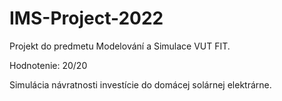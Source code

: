 # IMS-Project-2022

Projekt do predmetu Modelování a Simulace VUT FIT. 

Hodnotenie: 20/20 

Simulácia návratnosti investície do domácej solárnej elektrárne.

